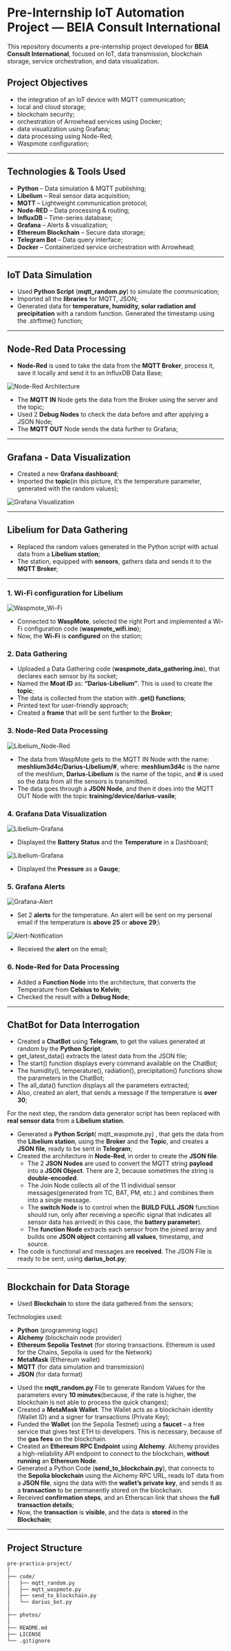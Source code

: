 # Pre-Internship IoT Automation Project — BEIA Consult International

This repository documents a pre-internship project developed for **BEIA Consult International**, focused on IoT, data transmission, blockchain storage, service orchestration, and data visualization.

## Project Objectives

- the integration of an IoT device with MQTT communication;
- local and cloud storage;
- blockchain security;
- orchestration of Arrowhead services using Docker;
- data visualization using Grafana;
- data processing using Node-Red;
- Waspmote configuration;
 

---

## Technologies & Tools Used

- **Python** – Data simulation & MQTT publishing;  
- **Libelium** – Real sensor data acquisition;  
- **MQTT** – Lightweight communication protocol; 
- **Node-RED** – Data processing & routing;  
- **InfluxDB** – Time-series database;  
- **Grafana** – Alerts & visualization;  
- **Ethereum Blockchain** – Secure data storage;  
- **Telegram Bot** – Data query interface;  
- **Docker** – Containerized service orchestration with Arrowhead;  

---

## IoT Data Simulation
- Used **Python Script** (**mqtt_random.py**) to simulate the communication;
- Imported all the **libraries** for MQTT, JSON;
- Generated data for **temperature, humidity, solar radiation and precipitation** with a random function. Generated the timestamp using the .strftime() function;
  
---

## Node-Red Data Processing
- **Node-Red** is used to take the data from the **MQTT Broker**, process it, save it locally and send it to an InfluxDB Data Base;

![Node-Red Architecture](photos/Node-Red_Random_Data.png)

- The **MQTT IN** Node gets the data from the Broker using the server and the topic;
- Used 2 **Debug Nodes** to check the data before and after applying a JSON Node;
- The **MQTT OUT** Node sends the data further to Grafana;

---

## Grafana - Data Visualization
- Created a new **Grafana dashboard**;
- Imported the **topic**(in this picture, it’s the temperature parameter, generated with the random values);

![Grafana Visualization](photos/Random_Data_Visualization.png)

---

## Libelium for Data Gathering
- Replaced the random values generated in the Python script with actual data from a **Libelium station**;
- The station, equipped with **sensors**, gathers data and sends it to the **MQTT Broker**;

---

### 1. Wi-Fi configuration for Libelium

![Waspmote_Wi-Fi](photos/Waspmote_Wi-Fi.png)

- Connected to **WaspMote**, selected the right Port and implemented a Wi-Fi configuration code (**waspmote_wifi.ino**);
- Now, the **Wi-Fi** is **configured** on the station;
  
### 2. Data Gathering
- Uploaded a Data Gathering code (**waspmote_data_gathering.ino**), that declares each sensor by its socket;
- Named the **Moat ID** as: **“Darius-Libelium”**. This is used to create the **topic**;
- The data is collected from the station with **.get() functions**;
- Printed text for user-friendly approach;
- Created a **frame** that will be sent further to the **Broker**;

### 3. Node-Red Data Processing

![Libelium_Node-Red](photos/Node-Red_Libelium.png)

- The data from WaspMote gets to the MQTT IN Node with the name: **meshlium3d4c/Darius-Libelium/#**, where: **meshlium3d4c** is the name of the meshlium, **Darius-Libelium** is the name of the topic, and **#** is used so the data from all the sensors is transmitted.
- The data goes through a **JSON Node**, and then it does into the MQTT OUT Node with the topic **training/device/darius-vasile**;

### 4. Grafana Data Visualization

![Libelium-Grafana](photos/Libelium_Data_Visualization.png)

- Displayed the **Battery Status** and the **Temperature** in a Dashboard;

![Libelium-Grafana](photos/Libelium_Data_Gauge.png)

- Displayed the **Pressure** as a **Gauge**;

### 5. Grafana Alerts

![Grafana-Alert](photos/Grafana-Alert.png)

- Set 2 **alerts** for the temperature. An alert will be sent on my personal email if the temperature is **above 25** or **above 29**;\

![Alert-Notification](photos/Alert_Notification.png)

- Received the **alert** on the email;

### 6. Node-Red for Data Processing
- Added a **Function Node** into the architecture, that converts the Temperature from **Celsius to Kelvin**;
- Checked the result with a **Debug Node**;

---

## ChatBot for Data Interrogation
- Created a **ChatBot** using **Telegram**, to get the values generated at random by the **Python Script**;
- get_latest_data() extracts the latest data from the JSON file;
- The start() function displays every command available on the ChatBot;
- The humidity(), temperature(), radiation(), precipitation() functions show the parameters in the ChatBot;
- The all_data() function displays all the parameters extracted;
- Also, created an alert, that sends a message if the temperature is **over 30**;

For the next step, the random data generator script has been replaced with **real sensor data** from a **Libelium station**.
- Generated a **Python Script**( mqtt_waspmote.py) , that gets the data from the **Libelium station**, using the **Broker** and the **Topic**, and creates a **JSON file**, ready to be sent in **Telegram**;
- Created the architecture in **Node-Red**, in order to create the **JSON file**.
  * The 2 **JSON Nodes** are used to convert the MQTT string **payload** into a **JSON Object**. There are 2, because sometimes the string is **double-encoded**.
  * The Join Node collects all of the 11 individual sensor messages(generated from TC, BAT, PM, etc.) and combines them into a single message.
  * The **switch Node** is to control when the **BUILD FULL JSON** function should run, only after receiving a specific signal that indicates all sensor data has arrived( in this case, the **battery parameter**).
  * The **function Node** extracts each sensor from the joined array and builds one **JSON object** containing **all values**, timestamp, and source.
- The code is functional and messages are **received**. The JSON File is ready to be sent, using **darius_bot.py**;

---

## Blockchain for Data Storage
- Used **Blockchain** to store the data gathered from the sensors;

Technologies used:
* **Python** (programming logic)
* **Alchemy** (blockchain node provider)
* **Ethereum Sepolia Testnet** (for storing transactions. Ethereum is used for the Chains, Sepolia is used for the Network)
* **MetaMask** (Ethereum wallet)
* **MQTT** (for data simulation and transmission)
* **JSON** (for data format)

- Used the **mqtt_random.py** File to generate Random Values for the parameters every **10 minutes**(because, if the rate is higher, the blockchain is not able to process the quick changes);
- Created a **MetaMask Wallet**. The Wallet acts as a blockchain identity (Wallet ID) and a signer for transactions (Private Key);
- Funded the **Wallet** (on the Sepolia Testnet) using a **faucet** – a free service that gives test ETH to developers. This is necessary, because of the **gas fees** on the blockchain.
- Created an **Ethereum RPC Endpoint** using **Alchemy**. Alchemy provides a high-reliability API endpoint to connect to the blockchain, **without running** an **Ethereum Node**.
- Generated a Python Code (**send_to_blockchain.py**), that connects to the **Sepolia blockchain** using the Alchemy RPC URL, reads IoT data from a **JSON file**, signs the data with the **wallet’s private key**, and sends it as a **transaction** to be permanently stored on the blockchain.
- Received **confirmation steps**, and an Etherscan link that shows the **full transaction details**;
- Now, the **transaction** is **visible**, and the data is **stored** in the **Blockchain**;

--- 

## Project Structure

```bash
pre-practica-project/
│
├── code/                    
│   ├── mqtt_random.py
│   ├── mqtt_waspmote.py
│   ├── send_to_blockchain.py
│   └── darius_bot.py
│
├── photos/           
│
├── README.md
├── LICENSE
└── .gitignore
